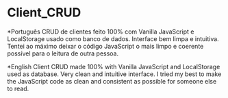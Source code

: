 # Client_CRUD

*Português
CRUD de clientes feito 100% com Vanilla JavaScript e LocalStorage usado como banco de dados. Interface bem limpa e intuitiva. Tentei ao máximo deixar o código JavaScript o mais limpo e coerente possível para o leitura de outra pessoa.

*English
Client CRUD made 100% with Vanilla JavaScript and LocalStorage used as database. Very clean and intuitive interface. I tried my best to make the JavaScript code as clean and consistent as possible for someone else to read.
